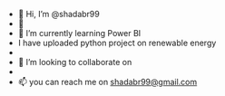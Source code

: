 - 👋 Hi, I’m @shadabr99
- 👀
- 🌱 I’m currently learning Power BI
- I have uploaded python project on renewable energy
- 
- 💞️ I’m looking to collaborate on 
- 
- 📫 you can reach me on shadabr99@gmail.com

<!---
shadabr99/shadabr99 is a ✨ special ✨ repository because its `README.md` (this file) appears on your GitHub profile.
You can click the Preview link to take a look at your changes.
--->
